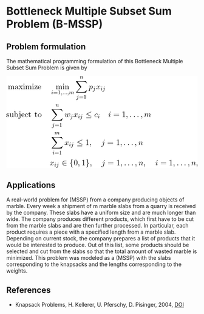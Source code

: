 # Bottleneck Multiple Subset Sum Problem (B-MSSP)


## Problem formulation

The mathematical programming formulation of this Bottleneck Multiple Subset Sum Problem is given by

![Mathematical formulation](./problem.png)



## Applications

A real-world problem for (MSSP) from a company producing objects of marble. Every week a shipment of m marble slabs
from a quarry is received by the company. These slabs have a uniform size and are
much longer than wide. The company produces different products, which first have
to be cut from the marble slabs and are then further processed. In particular, each
product requires a piece with a specified length from a marble slab. Depending on
current stock, the company prepares a list of products that it would be interested
to produce. Out of this list, some products should be selected and cut from the
slabs so that the total amount of wasted marble is minimized. This problem was
modeled as a (MSSP) with the slabs corresponding to the knapsacks and the lengths
corresponding to the weights.



## References
- Knapsack Problems, H. Kellerer, U. Pferschy, D. Pisinger, 2004, [DOI](https://doi.org/10.1007/978-3-540-24777-7)





